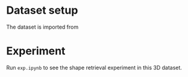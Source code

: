 # Dataset setup 
The dataset is imported from 


# Experiment
Run `exp.ipynb` to see the shape retrieval experiment in this 3D dataset. 
